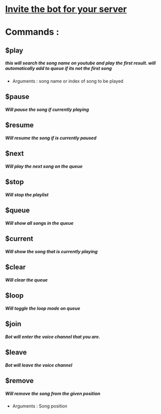 <h1><a href="https://discord.com/api/oauth2/authorize?client_id=724142402347991081&amp;permissions=0&amp;scope=bot">Invite the bot for your server</a></h1>
<h1>Commands :</h1>
<h2>$play</h2>
<h5>this will search the song name on youtube and play the first result. will automatically add to queue if its not the first song</h5>
<ul>
<li>Arguments : song name or index of song to be played</li>
</ul>
<h2>$pause</h2>
<h5>Will pause the song if currently playing</h5>
<h2>$resume</h2>
<h5>Will resume the song if is currently paused</h5>
<h2>$next</h2>
<h5>Will play the next song on the queue</h5>
<h2>$stop</h2>
<h5>Will stop the playlist</h5>
<h2>$queue</h2>
<h5>Will show all songs in the queue</h5>
<h2>$current</h2>
<h5>Will show the song that is currently playing</h5>
<h2>$clear</h2>
<h5>Will clear the queue</h5>
<h2>$loop</h2>
<h5>Will toggle the loop mode on queue</h5>
<h2>$join</h2>
<h5>Bot will enter the voice channel that you are.</h5>
<h2>$leave</h2>
<h5>Bot will leave the voice channel</h5>
<h2>$remove</h2>
<h5>Will remove the song from the given position</h5>
<ul>
<li>Arguments : Song position</li>
</ul>